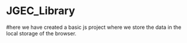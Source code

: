 # JGEC_Library
#here we have created a basic js project where we store the data in the local storage of the browser.
